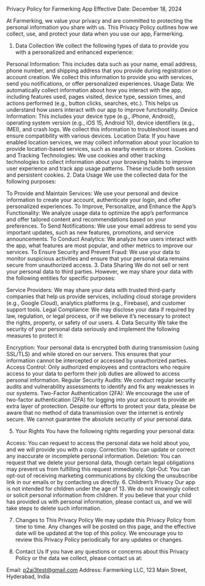 Privacy Policy for Farmerking App
Effective Date: December 18, 2024

At Farmerking, we value your privacy and are committed to protecting the personal information you share with us. This Privacy Policy outlines how we collect, use, and protect your data when you use our app, Farmerking.

1. Data Collection
We collect the following types of data to provide you with a personalized and enhanced experience:

Personal Information: This includes data such as your name, email address, phone number, and shipping address that you provide during registration or account creation. We collect this information to provide you with services, send you notifications, or offer personalized experiences.
Usage Data: We automatically collect information about how you interact with the app, including features used, pages visited, device type, session times, and actions performed (e.g., button clicks, searches, etc.). This helps us understand how users interact with our app to improve functionality.
Device Information: This includes your device type (e.g., iPhone, Android), operating system version (e.g., iOS 15, Android 10), device identifiers (e.g., IMEI), and crash logs. We collect this information to troubleshoot issues and ensure compatibility with various devices.
Location Data: If you have enabled location services, we may collect information about your location to provide location-based services, such as nearby events or stores.
Cookies and Tracking Technologies: We use cookies and other tracking technologies to collect information about your browsing habits to improve user experience and track app usage patterns. These include both session and persistent cookies.
2. Data Usage
We use the collected data for the following purposes:

To Provide and Maintain Services: We use your personal and device information to create your account, authenticate your login, and offer personalized experiences.
To Improve, Personalize, and Enhance the App’s Functionality: We analyze usage data to optimize the app’s performance and offer tailored content and recommendations based on your preferences.
To Send Notifications: We use your email address to send you important updates, such as new features, promotions, and service announcements.
To Conduct Analytics: We analyze how users interact with the app, what features are most popular, and other metrics to improve our services.
To Ensure Security and Prevent Fraud: We use your data to monitor suspicious activities and ensure that your personal data remains secure from unauthorized access.
3. Data Sharing
We do not sell or rent your personal data to third parties. However, we may share your data with the following entities for specific purposes:

Service Providers: We may share your data with trusted third-party companies that help us provide services, including cloud storage providers (e.g., Google Cloud), analytics platforms (e.g., Firebase), and customer support tools.
Legal Compliance: We may disclose your data if required by law, regulation, or legal process, or if we believe it’s necessary to protect the rights, property, or safety of our users.
4. Data Security
We take the security of your personal data seriously and implement the following measures to protect it:

Encryption: Your personal data is encrypted both during transmission (using SSL/TLS) and while stored on our servers. This ensures that your information cannot be intercepted or accessed by unauthorized parties.
Access Control: Only authorized employees and contractors who require access to your data to perform their job duties are allowed to access personal information.
Regular Security Audits: We conduct regular security audits and vulnerability assessments to identify and fix any weaknesses in our systems.
Two-Factor Authentication (2FA): We encourage the use of two-factor authentication (2FA) for logging into your account to provide an extra layer of protection.
Despite our efforts to protect your data, please be aware that no method of data transmission over the internet is entirely secure. We cannot guarantee the absolute security of your personal data.

5. Your Rights
You have the following rights regarding your personal data:

Access: You can request to access the personal data we hold about you, and we will provide you with a copy.
Correction: You can update or correct any inaccurate or incomplete personal information.
Deletion: You can request that we delete your personal data, though certain legal obligations may prevent us from fulfilling this request immediately.
Opt-Out: You can opt-out of receiving marketing communications by clicking the unsubscribe link in our emails or by contacting us directly.
6. Children’s Privacy
Our app is not intended for children under the age of 13. We do not knowingly collect or solicit personal information from children. If you believe that your child has provided us with personal information, please contact us, and we will take steps to delete such information.

7. Changes to This Privacy Policy
We may update this Privacy Policy from time to time. Any changes will be posted on this page, and the effective date will be updated at the top of this policy. We encourage you to review this Privacy Policy periodically for any updates or changes.

8. Contact Us
If you have any questions or concerns about this Privacy Policy or the data we collect, please contact us at:

Email: p2ai3test@gmail.com
Address: Farmerking LLC, 123 Main Street, Hyderabad, India
